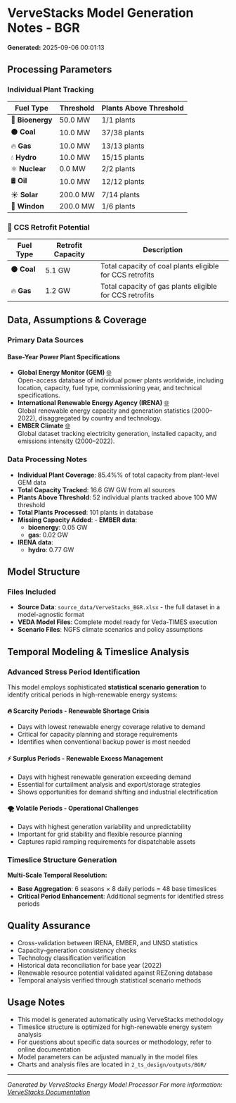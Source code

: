 # VerveStacks Model Generation Notes - BGR
**Generated:** 2025-09-06 00:01:13


## Processing Parameters

### Individual Plant Tracking
| **Fuel Type** | **Threshold** | **Plants Above Threshold** |
|---------------|---------------|---------------------------|
| 🌱 **Bioenergy** | 50.0 MW | 1/1 plants |
| ⚫ **Coal** | 10.0 MW | 37/38 plants |
| 🔥 **Gas** | 10.0 MW | 13/13 plants |
| 💧 **Hydro** | 10.0 MW | 15/15 plants |
| ⚛️ **Nuclear** | 0.0 MW | 2/2 plants |
| 🛢️ **Oil** | 10.0 MW | 12/12 plants |
| ☀️ **Solar** | 200.0 MW | 7/14 plants |
| 💨 **Windon** | 200.0 MW | 1/6 plants |


### 🔄 CCS Retrofit Potential
| **Fuel Type** | **Retrofit Capacity** | **Description** |
|---------------|----------------------|-----------------|
| ⚫ **Coal** | 5.1 GW | Total capacity of coal plants eligible for CCS retrofits |
| 🔥 **Gas** | 1.2 GW | Total capacity of gas plants eligible for CCS retrofits |


## Data, Assumptions & Coverage

### Primary Data Sources

#### Base-Year Power Plant Specifications
- **Global Energy Monitor (GEM)** [🌐](https://globalenergymonitor.org)  
  Open-access database of individual power plants worldwide, including location, capacity, fuel type, commissioning year, and technical specifications.
- **International Renewable Energy Agency (IRENA)** [🌐](https://www.irena.org/Statistics)  
  Global renewable energy capacity and generation statistics (2000–2022), disaggregated by country and technology.
- **EMBER Climate** [🌐](https://ember-climate.org/data/)  
  Global dataset tracking electricity generation, installed capacity, and emissions intensity (2000–2022).

### Data Processing Notes
- **Individual Plant Coverage**: 85.4%% of total capacity from plant-level GEM data
- **Total Capacity Tracked**: 16.6 GW GW from all sources
- **Plants Above Threshold**: 52 individual plants tracked above 100 MW threshold
- **Total Plants Processed**: 101 plants in database
- **Missing Capacity Added**: - **EMBER data**:
  - **bioenergy**: 0.05 GW
  - **gas**: 0.02 GW
- **IRENA data**:
  - **hydro**: 0.77 GW


## Model Structure

### Files Included
- **Source Data**: `source_data/VerveStacks_BGR.xlsx` - the full dataset in a model-agnostic format
- **VEDA Model Files**: Complete model ready for Veda-TIMES execution
- **Scenario Files**: NGFS climate scenarios and policy assumptions


## Temporal Modeling & Timeslice Analysis

### Advanced Stress Period Identification

This model employs sophisticated **statistical scenario generation** to identify critical periods in high-renewable energy systems:

#### 🔥 **Scarcity Periods** - Renewable Shortage Crisis
- Days with lowest renewable energy coverage relative to demand
- Critical for capacity planning and storage requirements
- Identifies when conventional backup power is most needed

#### ⚡ **Surplus Periods** - Renewable Excess Management  
- Days with highest renewable generation exceeding demand
- Essential for curtailment analysis and export/storage strategies
- Shows opportunities for demand shifting and industrial electrification

#### 🌪️ **Volatile Periods** - Operational Challenges
- Days with highest generation variability and unpredictability
- Important for grid stability and flexible resource planning
- Captures rapid ramping requirements for dispatchable assets

### Timeslice Structure Generation
**Multi-Scale Temporal Resolution:**
- **Base Aggregation**: 6 seasons × 8 daily periods = 48 base timeslices
- **Critical Period Enhancement**: Additional segments for identified stress periods


## Quality Assurance

- Cross-validation between IRENA, EMBER, and UNSD statistics
- Capacity-generation consistency checks
- Technology classification verification
- Historical data reconciliation for base year (2022)
- Renewable resource potential validated against REZoning database
- Temporal analysis verified through statistical scenario methods


## Usage Notes

- This model is generated automatically using VerveStacks methodology
- Timeslice structure is optimized for high-renewable energy system analysis
- For questions about specific data sources or methodology, refer to online documentation
- Model parameters can be adjusted manually in the model files
- Charts and analysis files are located in `2_ts_design/outputs/BGR/`

---
*Generated by VerveStacks Energy Model Processor*
*For more information: [VerveStacks Documentation](https://github.com/your-org/vervestacks)*
